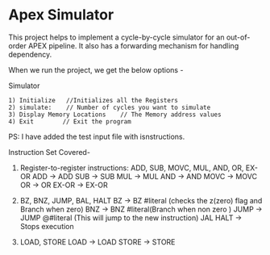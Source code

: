 # Apex Simulator

This project helps to implement a cycle-by-cycle simulator for an out-of-order APEX pipeline. 
It also has a forwarding mechanism for handling dependency. 

When we run the project, we get the below options -

Simulator

	1) Initialize   //Initializes all the Registers
	2) simulate:    // Number of cycles you want to simulate
	3) Display Memory Locations    // The Memory address values
	4) Exit        // Exit the program
 
 
PS: I have added the test input file with isnstructions.

Instruction Set Covered-

1) Register-to-register instructions: ADD, SUB, MOVC, MUL, AND, OR, EX-OR
ADD → ADD <dest> <src1> <src2>
SUB → SUB <dest> <src1> <src2>
MUL → MUL <dest> <src1> <src2>
AND → AND <dest> <src1> <src2>
MOVC → MOVC <dest> <src1> <src2>
OR → OR <dest> <src1> <src2>
EX-OR → EX-OR <dest> <src1> <src2>

2) BZ, BNZ, JUMP, BAL, HALT
BZ   → BZ #literal (checks the z(zero) flag and Branch when zero)
BNZ  → BNZ #literal(Branch when non zero )
JUMP → JUMP <src> @#literal (This will jump to the new instruction)
JAL 
HALT → Stops execution

3) LOAD, STORE
LOAD → LOAD <dest> <src1> <literal>
STORE → STORE <src1> <src2> <literal>
